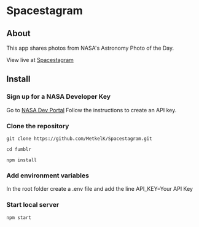 # Spacestagram

## About

This app shares photos from NASA's Astronomy Photo of the Day.

View live at [Spacestagram](https://spacestagram-snowy.vercel.app/)

## Install

### Sign up for a NASA Developer Key

Go to [NASA Dev Portal](https://api.nasa.gov/)
Follow the instructions to create an API key.

### Clone the repository

```
git clone https://github.com/MetkelK/Spacestagram.git

cd fumblr

npm install

```

### Add environment variables

In the root folder create a .env file and add the line API_KEY=Your API Key

### Start local server

```
npm start
```
